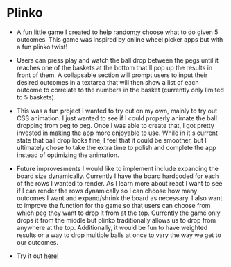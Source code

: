 # Plinko

- A fun little game I created to help random;y choose what to do given 5 outcomes. This game was inspired by online wheel picker apps but with a fun plinko twist!

- Users can press play and watch the ball drop between the pegs until it reaches one of the baskets at the bottom that'll pop up the results in front of them. A collapsable section will prompt users to input their desired outcomes in a textarea that will then show a list of each outcome to correlate to the numbers in the basket (currently only limited to 5 baskets). 

- This was a fun project I wanted to try out on my own, mainly to try out CSS animation. I just wanted to see if I could properly animate the ball dropping from peg to peg. Once I was able to create that, I got pretty invested in making the app more enjoyable to use. While in it's current state that ball drop looks fine, I feel that it could be smoother, but I ultimately chose to take the extra time to polish and complete the app instead of optimizing the animation.

- Future improvesments I would like to implement include expanding the board size dynamically. Currently I have the board hardcoded for each of the rows I wanted to render. As I learn more about react I want to see if I can render the rows dynamically so I can choose how many outcomes I want and expand/shrink the board as necessary. I also want to improve the function for the game so that users can choose from which peg they want to drop it from at the top. Currently the game only drops it from the middle but plinko traditionally allows us to drop from anywhere at the top. Additionally, it would be fun to have weighted results or a way to drop multiple balls at once to vary the way we get to our outcomes.

- Try it out <a href="https://playplinko.netlify.app/">here!</a>